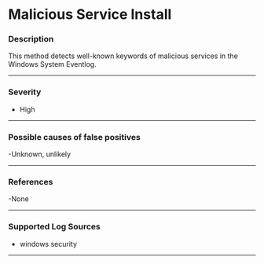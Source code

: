 # Malicious Service Install
### Description

This method detects well-known keywords of malicious services in the Windows System Eventlog.

-------------------
### Severity

- High

-------------------
<!---
### Detailed Information

- Why is this alert triggered?
- What are the typical causes that generate this alert? (e.g. port scans, unusual file access activity, etc...)
- Which corroborating information should be looked up?
- Any supporting queries to get more information?
- Any supporting visualizations to get more information?

-------------------
--->
### Possible causes of false positives

-Unknown, unlikely

-------------------
### References

-None

-------------------
### Supported Log Sources

- windows security

-------------------
